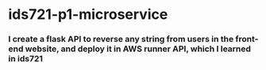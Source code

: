 # ids721-p1-microservice

### I create a flask API to reverse any string from users in the front-end website, and deploy it in AWS runner API, which I learned in ids721
